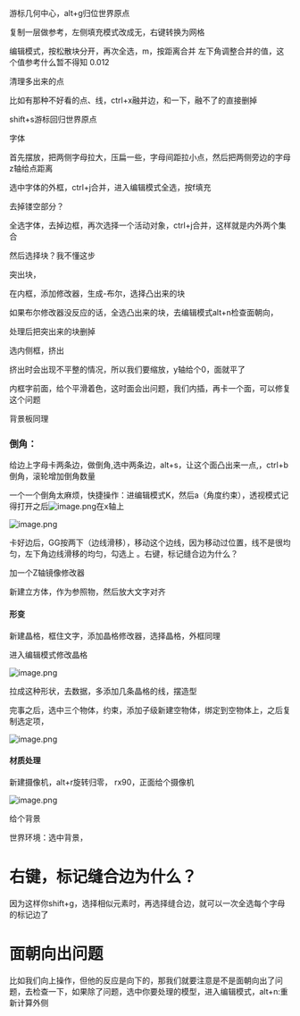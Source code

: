 游标几何中心，alt+g归位世界原点

复制一层做参考，左侧填充模式改成无，右键转换为网格

编辑模式，按松散块分开，再次全选，m，按距离合并 左下角调整合并的值，这个值参考什么暂不得知 0.012

清理多出来的点

比如有那种不好看的点、线，ctrl+x融并边，和一下，融不了的直接删掉

shift+s游标回归世界原点 

字体

首先摆放，把两侧字母拉大，压扁一些，字母间距拉小点，然后把两侧旁边的字母z轴给点距离

选中字体的外框，ctrl+j合并，进入编辑模式全选，按f填充

去掉镂空部分？

全选字体，去掉边框，再次选择一个活动对象，ctrl+j合并，这样就是内外两个集合

然后选择块？我不懂这步

突出块，


在内框，添加修改器，生成-布尔，选择凸出来的块

如果布尔修改器没反应的话，全选凸出来的块，去编辑模式alt+n检查面朝向，

处理后把突出来的块删掉 

选内侧框，挤出 

挤出时会出现不平整的情况，所以我们要缩放，y轴给个0，面就平了 


内框字前面，给个平滑着色，这时面会出问题，我们内插，再卡一个面，可以修复这个问题 

背景板同理

### 倒角：

给边上字母卡两条边，做倒角,选中两条边，alt+s，让这个面凸出来一点,，ctrl+b倒角，滚轮增加倒角数量

一个一个倒角太麻烦，快捷操作：进编辑模式K，然后a（角度约束），透视模式记得打开之后![image.png](https://cdn.jsdelivr.net/gh/ymingZ/note-gen-image-sync@main/2025-07/fae1bb33-1996-4c45-ad24-7bee6e4798e8.png)在x轴上

![image.png](https://cdn.jsdelivr.net/gh/ymingZ/note-gen-image-sync@main/2025-07/ba6fa12e-bd22-42df-8ae4-61a19359372b.png)

卡好边后，GG按两下（边线滑移），移动这个边线，因为移动过位置，线不是很均匀，左下角边线滑移的均匀，勾选上 。右键，标记缝合边为什么？

加一个Z轴镜像修改器

新建立方体，作为参照物，然后放大文字对齐

#### 形变

新建晶格，框住文字，添加晶格修改器，选择晶格，外框同理

进入编辑模式修改晶格

![image.png](https://cdn.jsdelivr.net/gh/ymingZ/note-gen-image-sync@main/2025-07/f153f37d-5cc9-4d38-9dd4-7c2f6338d9f2.png)

拉成这种形状，去数据，多添加几条晶格的线，摆造型

完事之后，选中三个物体，约束，添加子级新建空物体，绑定到空物体上，之后复制选定项，

![image.png](https://cdn.jsdelivr.net/gh/ymingZ/note-gen-image-sync@main/2025-07/d70e9c06-145e-462d-b164-7325e203d419.png)

#### 材质处理

新建摄像机，alt+r旋转归零， rx90，正面给个摄像机

![image.png](https://cdn.jsdelivr.net/gh/ymingZ/note-gen-image-sync@main/2025-07/4c1dff99-0916-4b8e-97cb-c39064fb8335.png)

给个背景

世界环境：选中背景，

# 右键，标记缝合边为什么？

因为这样你shift+g，选择相似元素时，再选择缝合边，就可以一次全选每个字母的标记边了

# 面朝向出问题

比如我们向上操作，但他的反应是向下的，那我们就要注意是不是面朝向出了问题，去检查一下，如果除了问题，选中你要处理的模型，进入编辑模式，alt+n:重新计算外侧
